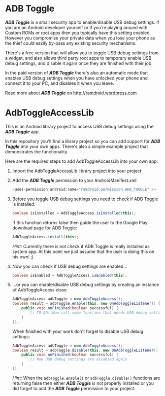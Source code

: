 ﻿ADB Toggle
==================

***ADB Toggle*** is a small security app to enable/disable USB debug settings. If you are an Android developer
yourself or if you're playing around with Custom ROMs or root apps then you typically have this setting enabled.
However you compromise your private data when you lose your phone as the thief could easily by-pass any existing
security mechanisms.

There's a free version that will allow you to toggle USB debug settings from a widget, and also allows third party
root apps to temporary enable USB debug settings, and disable it again once they are finished with their job.

In the paid version of ***ADB Toggle*** there's also an automatic mode that enables USB debug settings when you
have unlocked your phone and connect it to your PC, and disables it when you leave.

Read more about ***ADB Toggle*** on http://ramdroid.wordpress.com

AdbToggleAccessLib
==================

This is an Android library project to access USB debug settings using the ***ADB Toggle*** app.

In this repository you'll find a library project so you can add support for ***ADB Toggle*** into your own apps.
There's also a simple example project that demonstrates the functionality.

Here are the required steps to add AdbToggleAccessLib into your own app:

1. Import the AdbToggleAccessLib library project into your project

2. Add the ***ADB Toggle*** permission to your AndroidManifest.xml

	```java
	<uses-permission android:name="ramdroid.permission.ADB_TOGGLE" />
	```
	
3. Before you toggle USB debug settings you need to check if ADB Toggle is installed:

	```java
	boolean isInstalled = AdbToggleAccess.isInstalled(this);
	```
	
	If this function returns false then guide the user to the Google Play download page for ADB Toggle:

	```java
	AdbToggleAccess.install(this);
	```
	
	*Hint:*
	Currently there is not check if ADB Toggle is really installed as system app. At this point
	we just assume that the user is doing this on his own! ;)
	
4. Now you can check if USB debug settings are enabled...

	```java
	boolean isEnabled = AdbToggleAccess.isEnabled(this);
	```
	
5. ...or you can enable/disable USB debug settings by creating an instance of AdbToggleAccess class:

	```java
	AdbToggleAccess adbToggle = new AdbToggleAccess();
	boolean result = adbToggle.enable(this, new OnAdbToggleListener() {
		public void onFinished(boolean successful) {
			// TO DO: Now call some function that needs USB debug settings enabled
		}
	});
	```
	
	When finished with your work don't forget to disable USB debug settings:

	```java
	AdbToggleAccess adbToggle = new AdbToggleAccess();
	boolean result = adbToggle.disable(this, new OnAdbToggleListener() {
		public void onFinished(boolean successful) {
			// Now USB debug settings are disabled again
		}
	});
	```
	
	*Hint:*
	When the `adbToggle.enable()` or `adbToggle.disable()` functions are returning false then either ***ADB Toggle*** is not properly installed or you did forget to add the ***ADB Toggle*** permission to your project.
